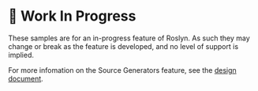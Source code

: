 🚧 Work In Progress 
========

These samples are for an in-progress feature of Roslyn. As such they may change or break as the feature is developed, and no level of support is implied.

For more infomation on the Source Generators feature, see the [design document](https://github.com/dotnet/roslyn/blob/master/docs/features/source-generators.md).